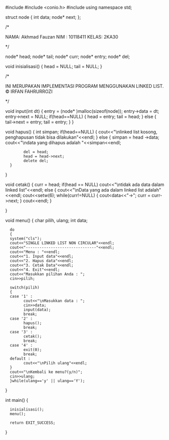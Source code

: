 #include <iostream>
#include <conio.h>
#include <iomanip> 
using namespace std;

struct node
{
      int data;
      node* next; 
};


/* 

NAMA: Akhmad Fauzan
NIM : 10118411
KELAS: 2KA30

 */

node* head;
node* tail;
node* curr;
node* entry;
node* del;

void inisialisasi()
{
      head = NULL;
      tail = NULL;
}

/* 

INI MERUPAKAN IMPLEMENTASI PROGRAM
MENGGUNAKAN LINKED LIST.
© IRFAN FAHRURROZI

 */

void input(int dt)
{
      entry = (node* )malloc(sizeof(node)); 
      entry->data = dt;
      entry->next = NULL;
      if(head==NULL)
      {
            head = entry;
            tail = head;
      }
      else
      {
            tail->next = entry;
            tail = entry;
      }
}

void hapus()
{
      int simpan;
      if(head==NULL)
      {
            cout<<"\nlinked list kosong, penghapusan tidak bisa dilakukan"<<endl;
      }
      else
      {
            simpan  = head ->data;
            cout<<"\ndata yang dihapus adalah "<<simpan<<endl;
           
            del = head;
            head = head->next;
            delete del;
      }
}

void cetak()
{
      curr = head;
      if(head == NULL)
            cout<<"\ntidak ada data dalam linked list"<<endl;
      else
      {
            cout<<"\nData yang ada dalam linked list adalah"<<endl;
            cout<<setw(6);
            while(curr!=NULL)
            {
                  cout<<curr->data<<"->";
                  curr = curr->next;
            }
            cout<<endl;
      }

}

void menu()
{
      char pilih, ulang;
      int data;

      do
      {
      system("cls");
      cout<<"SINGLE LINKED LIST NON CIRCULAR"<<endl;
      cout<<"-------------------------------"<<endl;
      cout<<"Menu : "<<endl;
      cout<<"1. Input data"<<endl;
      cout<<"2. Hapus data"<<endl;
      cout<<"3. Cetak Data"<<endl;
      cout<<"4. Exit"<<endl;
      cout<<"Masukkan pilihan Anda : ";
      cin>>pilih;

      switch(pilih)
      {
      case '1' :
            cout<<"\nMasukkan data : ";
            cin>>data;
            input(data);
            break;
      case '2' :
            hapus();
            break;
      case '3' :
            cetak();
            break;
      case '4' :
            exit(0);
            break;
      default :
            cout<<"\nPilih ulang"<<endl;
      }
      cout<<"\nKembali ke menu?(y/n)";
      cin>>ulang;
      }while(ulang=='y' || ulang=='Y');
}


int main()
{

      inisialisasi();
      menu();

      return EXIT_SUCCESS;
}
